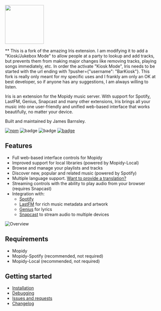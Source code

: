<img src="https://raw.githubusercontent.com/jaedb/Iris/master/src/assets/logo.png" width="128" />

** This is a fork of the amazing Iris extension. I am modifying it to add a "Kiosk/Jukebox Mode" to allow people at a party to lookup and add tracks, but prevents them from making major changes like removing tracks, playing songs immediately, etc. In order the activate "Kiosk Mode", Iris needs to be started with the url ending with ?pusher={"username": "BarKiosk"}. This fork is really only meant for my specific uses and I frankly am only an OK at best developer, so if anyone has any suggestions, I am always willing to listen.

Iris is an extension for the Mopidy music server. With support for Spotify, LastFM, Genius, Snapcast and many other extensions, Iris brings all your music into one user-friendly and unified web-based interface that works beautifully, no matter your device.

Built and maintained by James Barnsley.

[![npm](https://img.shields.io/npm/v/mopidy-iris.svg?style=flat-square)]()
![badge](https://img.shields.io/pypi/v/mopidy-iris.svg?style=flat-square)
![badge](https://img.shields.io/badge/unique_monthly_users-4,000+-brightgreen.svg?style=flat-square)
[![badge](https://img.shields.io/badge/donate-paypal-blue.svg?style=flat-square)](https://www.paypal.com/cgi-bin/webscr?cmd=_donations&business=james%40barnsley%2enz&lc=NZ&item_name=James%20Barnsley&currency_code=USD&bn=PP%2dDonationsBF%3abtn_donate_LG%2egif%3aNonHosted)

Features
--------

* Full web-based interface controls for Mopidy
* Improved support for local libraries (powered by Mopidy-Local)
* Browse and manage your playlists and tracks
* Discover new, popular and related music (powered by Spotify)
* Multiple language support. [Want to provide a translation?](https://github.com/jaedb/Iris/wiki/Contributing#translations)
* Streaming controls with the ability to play audio from your browser (requires Snapcast)
* Integration with:
  * [Spotify](https://developer.spotify.com/web-api/)
  * [LastFM](https://www.last.fm/api) for rich music metadata and artwork
  * [Genius](https://docs.genius.com/) for lyrics
  * [Snapcast](https://github.com/badaix/snapcast/) to stream audio to multiple devices

![Overview](https://raw.githubusercontent.com/jaedb/Iris/master/screenshot.jpg)


Requirements
--------

* Mopidy
* Mopidy-Spotify (recommended, not required)
* Mopidy-Local (recommended, not required)

Getting started
-------

* [Installation](https://github.com/jaedb/Iris/wiki/Getting-started#installing)
* [Debugging](https://github.com/jaedb/Iris/wiki/Advanced#debugging)
* [Issues and requests](https://github.com/jaedb/Iris/wiki/Support#before-you-log-an-issue)
* [Changelog](https://github.com/jaedb/Iris/releases)

